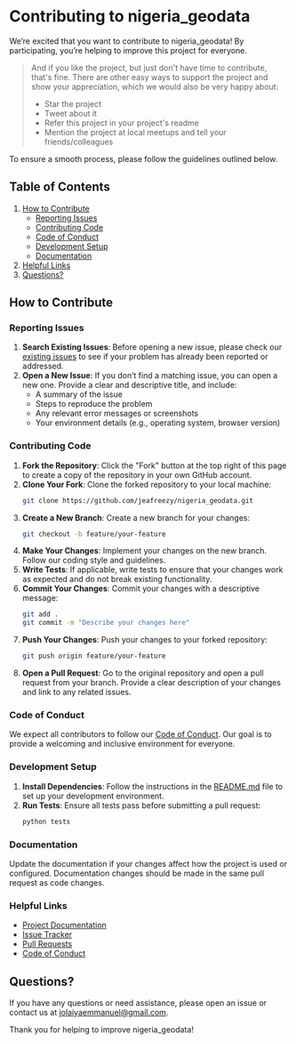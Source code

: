 # Contributing to nigeria_geodata

We’re excited that you want to contribute to nigeria_geodata! By participating, you’re helping to improve this project for everyone. 

> And if you like the project, but just don't have time to contribute, that's fine. There are other easy ways to support the project and show your appreciation, which we would also be very happy about:
> - Star the project
> - Tweet about it
> - Refer this project in your project's readme
> - Mention the project at local meetups and tell your friends/colleagues

To ensure a smooth process, please follow the guidelines outlined below.


## Table of Contents
1. [How to Contribute](#how-to-contribute)
   - [Reporting Issues](#reporting-issues)
   - [Contributing Code](#contributing-code)
   - [Code of Conduct](#code-of-conduct)
   - [Development Setup](#development-setup)
   - [Documentation](#documentation)
2. [Helpful Links](#helpful-links)
3. [Questions?](#questions)


## How to Contribute

### Reporting Issues

1. **Search Existing Issues**: Before opening a new issue, please check our [existing issues](https://github.com/jeafreezy/nigeria_geodata/issues) to see if your problem has already been reported or addressed.
2. **Open a New Issue**: If you don’t find a matching issue, you can open a new one. Provide a clear and descriptive title, and include:
   - A summary of the issue
   - Steps to reproduce the problem
   - Any relevant error messages or screenshots
   - Your environment details (e.g., operating system, browser version)

### Contributing Code

1. **Fork the Repository**: Click the "Fork" button at the top right of this page to create a copy of the repository in your own GitHub account.
2. **Clone Your Fork**: Clone the forked repository to your local machine:
   ```bash
   git clone https://github.com/jeafreezy/nigeria_geodata.git
   ```
3. **Create a New Branch**: Create a new branch for your changes:
   ```bash
   git checkout -b feature/your-feature
   ```
4. **Make Your Changes**: Implement your changes on the new branch. Follow our coding style and guidelines.
5. **Write Tests**: If applicable, write tests to ensure that your changes work as expected and do not break existing functionality.
6. **Commit Your Changes**: Commit your changes with a descriptive message:
   ```bash
   git add .
   git commit -m "Describe your changes here"
   ```
7. **Push Your Changes**: Push your changes to your forked repository:
   ```bash
   git push origin feature/your-feature
   ```
8. **Open a Pull Request**: Go to the original repository and open a pull request from your branch. Provide a clear description of your changes and link to any related issues.

### Code of Conduct
We expect all contributors to follow our [Code of Conduct](https://github.com/jeafreezy/nigeria_geodata/blob/main/CODE_OF_CONDUCT.md). Our goal is to provide a welcoming and inclusive environment for everyone.

### Development Setup

1. **Install Dependencies**: Follow the instructions in the [README.md](https://github.com/jeafreezy/nigeria_geodata/blob/main/README.md) file to set up your development environment.
2. **Run Tests**: Ensure all tests pass before submitting a pull request:
   ```bash
   python tests
   ```

### Documentation
Update the documentation if your changes affect how the project is used or configured. Documentation changes should be made in the same pull request as code changes.

### Helpful Links
- [Project Documentation](https://jeafreezy.github.io/nigeria_geodata/)
- [Issue Tracker](https://github.com/jeafreezy/nigeria_geodata/issues)
- [Pull Requests](https://github.com/jeafreezy/nigeria_geodata/pulls)
- [Code of Conduct](https://github.com/jeafreezy/nigeria_geodata/blob/main/CODE_OF_CONDUCT.md)

## Questions?

If you have any questions or need assistance, please open an issue or contact us at jolaiyaemmanuel@gmail.com.

Thank you for helping to improve nigeria_geodata!

